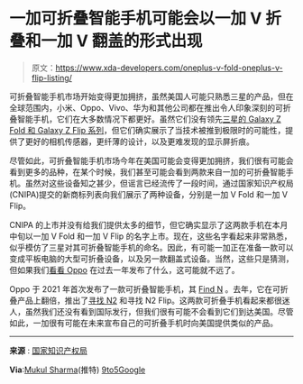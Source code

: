 # 一加可折叠智能手机可能会以一加 V 折叠和一加 V 翻盖的形式出现

> 原文：<https://www.xda-developers.com/oneplus-v-fold-oneplus-v-flip-listing/>

可折叠智能手机市场开始变得更加拥挤，虽然美国人可能只熟悉三星的产品，但在全球范围内，小米、Oppo、Vivo、华为和其他公司都在推出令人印象深刻的可折叠智能手机，它们在大多数情况下都更好。虽然它们没有领先[三星的 Galaxy Z Fold 和 Galaxy Z Flip 系列](https://www.xda-developers.com/samsung-galaxy-z-fold-4-vs-samsung-galaxy-z-flip-4/)，但它们确实展示了当技术被推到极限时的可能性，提供了更好的相机传感器，更纤薄的设计，以及更难发现的显示屏折痕。

尽管如此，可折叠智能手机市场今年在美国可能会变得更加拥挤，我们很有可能会看到更多的品种，在某个时候，我们甚至可能会看到两款来自一加的可折叠智能手机。虽然对这些设备知之甚少，但谣言已经流传了一段时间，通过国家知识产权局(CNIPA)提交的新商标列表向我们展示了两种设备，分别是一加 V Fold 和一加 V Flip。

CNIPA 的上市并没有给我们提供太多的细节，但它确实显示了这两款手机在本月中旬以一加 V Fold 和一加 V Flip 的名字上市。现在，这些名字看起来非常熟悉，似乎模仿了三星对其可折叠智能手机的命名。因此，有可能一加正在准备一款可以变成平板电脑的大型可折叠设备，以及另一款翻盖式设备。当然，这些只是猜测，但如果我们[看看 Oppo](http://www.xda-developers.com/oneplus-details-future-product-software-strategy-after-oppo-merger/) 在过去一年发布了什么，这可能就不远了。

Oppo 于 2021 年首次发布了一款可折叠智能手机，其 [Find N](https://www.xda-developers.com/oppo-find-n-review/) 。去年，它在可折叠产品上翻倍，推出了[寻找 N2](https://www.xda-developers.com/oppo-find-n2-hands-on/) 和寻找 N2 Flip。这两款可折叠手机看起来都很迷人，虽然我们还没有看到国际发行，但我们很有可能不会看到它们到达美国。尽管如此，一加很有可能在未来宣布自己的可折叠手机时向美国提供类似的产品。

* * *

**来源** : [国家知识产权局](http://wcjs.sbj.cnipa.gov.cn/)

**Via**:[Mukul Sharma](https://twitter.com/stufflistings/status/1619690264196681729)(推特) [9to5Google](https://9to5google.com/2023/01/30/oneplus-foldable-names/)